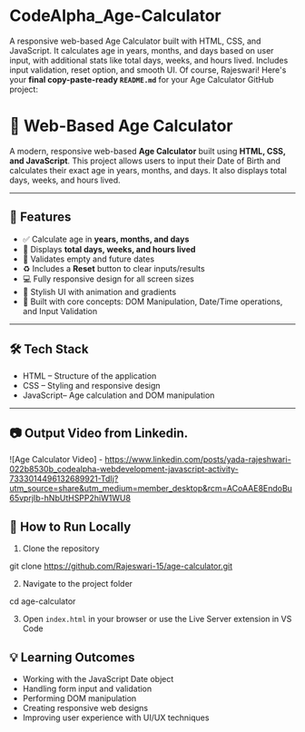 # CodeAlpha_Age-Calculator
A responsive web-based Age Calculator built with HTML, CSS, and JavaScript. It calculates age in years, months, and days based on user input, with additional stats like total days, weeks, and hours lived. Includes input validation, reset option, and smooth UI.
Of course, Rajeswari! Here's your **final copy-paste-ready `README.md`** for your Age Calculator GitHub project:

# 🎂 Web-Based Age Calculator
A modern, responsive web-based **Age Calculator** built using **HTML, CSS, and JavaScript**. This project allows users to input their Date of Birth and calculates their exact age in years, months, and days. It also displays total days, weeks, and hours lived.

---

## 📌 Features

- ✅ Calculate age in **years, months, and days**
- 📅 Displays **total days, weeks, and hours lived**
- 🚫 Validates empty and future dates
- ♻️ Includes a **Reset** button to clear inputs/results
- 💻 Fully responsive design for all screen sizes
- 🎨 Stylish UI with animation and gradients
- 🧠 Built with core concepts: DOM Manipulation, Date/Time operations, and Input Validation

---

## 🛠️ Tech Stack

- HTML – Structure of the application
- CSS – Styling and responsive design
- JavaScript– Age calculation and DOM manipulation

---

## 📷 Output Video from Linkedin.

![Age Calculator Video] - https://www.linkedin.com/posts/yada-rajeshwari-022b8530b_codealpha-webdevelopment-javascript-activity-7333014496132689921-TdIj?utm_source=share&utm_medium=member_desktop&rcm=ACoAAE8EndoBu65vprjIb-hNbUtHSPP2hiW1WU8


## 📂 How to Run Locally

1. Clone the repository  

git clone https://github.com/Rajeswari-15/age-calculator.git


2. Navigate to the project folder


cd age-calculator


3. Open `index.html` in your browser or use the Live Server extension in VS Code

## 💡 Learning Outcomes

* Working with the JavaScript Date object
* Handling form input and validation
* Performing DOM manipulation
* Creating responsive web designs
* Improving user experience with UI/UX techniques


